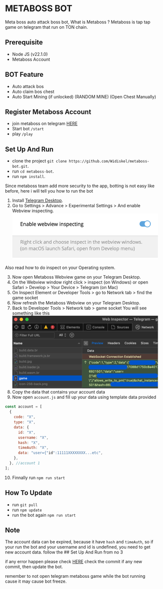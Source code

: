 # METABOSS BOT

Meta boss auto attack boss bot, What is Metaboss ? Metaboss is tap tap game on telegram that run on TON chain.

## Prerequisite

- Node JS (v22.1.0)
- Metaboss Account

## BOT Feature
- Auto attack bos
- Auto claim bos chest
- Auto Start Mining (if unlocked) (RANDOM MINE) (Open Chest Manually)

## Register Metaboss Account

- join metaboss on telegram [HERE](https://t.me/metaboss_2024_bot?start=ref_5703822759)
- Start bot `/start`
- play `/play`

## Set Up And Run

- clone the project `git clone https://github.com/Widiskel/metaboss-bot.git`.
- run `cd metaboss-bot`.
- run `npm install`.

Since metaboss team add more security to the app, botting is not easy like before, here i will tell you how to run the bot
1. Install [Telegram Desktop](https://desktop.telegram.org/).
2. Go to Settings > Advance > Experimental Settings > And enable Webview inspecting.
  ![image](https://github.com/Widiskel/metaboss-bot/blob/master/assets/image2.png)
  
  Also read how to do inspect on your Operating system.

3. Now open Metaboss Webview game on your Telegram Desktop.
4. On the Webview window right click > inspect (on Windows) or open Safari > Develop > Your Device > Telegram (on Mac)
5. On Inspect Element or Developer Tools > go to Network tab > find the game socket
6. Now refresh the Metaboss Webview on your Telegram Desktop.
7. Back to Developer Tools > Network tab > game socket You will see something like this
  ![image](https://github.com/Widiskel/metaboss-bot/blob/master/assets/gamesocket.png)
8. Copy the data that contains your account data
9. Now open `account.js` and fill up your data using template data provided

```js
const account = [
  {
    code: "X",
    type: "X",
    data: {
      id: "X",
      username: "X",
      hash: "X",
      timeAuth: "X",
      data: "user={"id":11111XXXXXXXX...etc",
    },
  }, //account 1
];
```

10. Finnally run `npm run start`

## How To Update

- run `git pull`
- run `npm update`
- run the bot again `npm run start`

## Note
The account data can be expired, because it have ```hash``` and ```timeAuth```, so if your run the bot and your username and id is undefined, you need to get new account data. follow the ## Set Up And Run from no 3

if any error happen please check [HERE](https://github.com/Widiskel/metaboss-bot)
check the commit if any new commit, then update the bot.

remember to not open telegram metaboss game while the bot running cause it may cause bot freeze.
